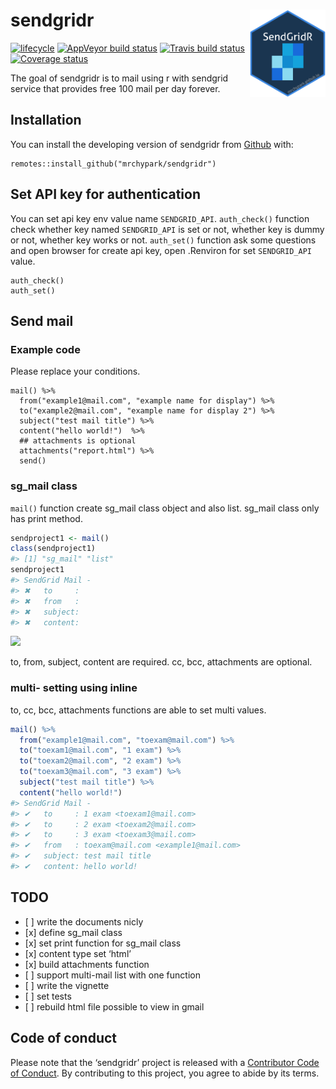 
<!-- README.md is generated from README.Rmd. Please edit that file -->

# sendgridr <img src="man/figures/logo.png" align="right" height=140/>

[![lifecycle](https://img.shields.io/badge/lifecycle-experimental-orange.svg)](https://www.tidyverse.org/lifecycle/#experimental)
[![AppVeyor build
status](https://ci.appveyor.com/api/projects/status/github/mrchypark/sendgridr?branch=master&svg=true)](https://ci.appveyor.com/project/mrchypark/sendgridr)
[![Travis build
status](https://travis-ci.org/mrchypark/sendgridr.svg?branch=master)](https://travis-ci.org/mrchypark/sendgridr)
[![Coverage
status](https://codecov.io/gh/mrchypark/sendgridr/branch/master/graph/badge.svg)](https://codecov.io/github/mrchypark/sendgridr?branch=master)

The goal of sendgridr is to mail using r with sendgrid service that
provides free 100 mail per day forever.

## Installation

You can install the developing version of sendgridr from
[Github](https://github.com/mrchypark/sendgridr) with:

    remotes::install_github("mrchypark/sendgridr")

## Set API key for authentication

You can set api key env value name `SENDGRID_API`. `auth_check()`
function check whether key named `SENDGRID_API` is set or not, whether
key is dummy or not, whether key works or not. `auth_set()` function ask
some questions and open browser for create api key, open .Renviron for
set `SENDGRID_API` value.

    auth_check()
    auth_set()

## Send mail

### Example code

Please replace your conditions.

    mail() %>% 
      from("example1@mail.com", "example name for display") %>% 
      to("example2@mail.com", "example name for display 2") %>% 
      subject("test mail title") %>% 
      content("hello world!")  %>% 
      ## attachments is optional
      attachments("report.html") %>% 
      send()

### sg\_mail class

`mail()` function create sg\_mail class object and also list. sg\_mail
class only has print method.

``` r
sendproject1 <- mail()
class(sendproject1)
#> [1] "sg_mail" "list"
sendproject1
#> SendGrid Mail - 
#> ✖   to     :
#> ✖   from   : 
#> ✖   subject: 
#> ✖   content:
```

![](https://user-images.githubusercontent.com/6179259/46489370-23453380-c840-11e8-9ca6-7758a92c6e92.png)

to, from, subject, content are required. cc, bcc, attachments are
optional.

### multi- setting using inline

to, cc, bcc, attachments functions are able to set multi values.

``` r
mail() %>% 
  from("example1@mail.com", "toexam@mail.com") %>% 
  to("toexam1@mail.com", "1 exam") %>% 
  to("toexam2@mail.com", "2 exam") %>% 
  to("toexam3@mail.com", "3 exam") %>% 
  subject("test mail title") %>% 
  content("hello world!")
#> SendGrid Mail - 
#> ✔   to     : 1 exam <toexam1@mail.com>
#> ✔   to     : 2 exam <toexam2@mail.com>
#> ✔   to     : 3 exam <toexam3@mail.com>
#> ✔   from   : toexam@mail.com <example1@mail.com>
#> ✔   subject: test mail title
#> ✔   content: hello world!
```

## TODO

  - \[ \] write the documents nicly
  - \[x\] define sg\_mail class
  - \[x\] set print function for sg\_mail class
  - \[x\] content type set ‘html’
  - \[x\] build attachments function
  - \[ \] support multi-mail list with one function
  - \[ \] write the vignette
  - \[ \] set tests
  - \[ \] rebuild html file possible to view in gmail

## Code of conduct

Please note that the ‘sendgridr’ project is released with a [Contributor
Code of Conduct](CODE_OF_CONDUCT.md). By contributing to this project,
you agree to abide by its terms.
